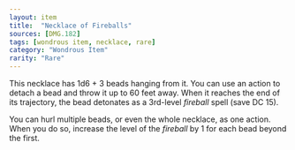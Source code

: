 ```yaml
---
layout: item
title:  "Necklace of Fireballs"
sources: [DMG.182]
tags: [wondrous item, necklace, rare]
category: "Wondrous Item"
rarity: "Rare"
---
```


This necklace has 1d6 + 3 beads hanging from it. You can use an action to detach a bead and throw it up to 60 feet away. When it reaches the end of its trajectory, the bead detonates as a 3rd-level *fireball* spell (save DC 15).

You can hurl multiple beads, or even the whole necklace, as one action. When you do so, increase the level of the *fireball* by 1 for each bead beyond the first.